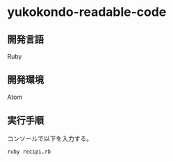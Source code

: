 # yukokondo-readable-code

## 開発言語
Ruby

## 開発環境
Atom

## 実行手順

コンソールで以下を入力する。
```
ruby recipi.rb
```
